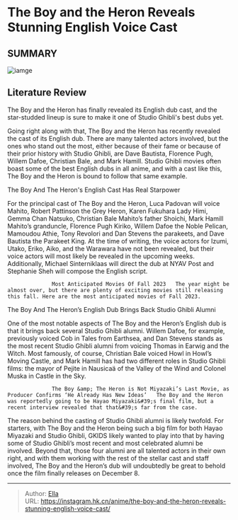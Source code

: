 # The Boy and the Heron Reveals Stunning English Voice Cast


## SUMMARY 

![iamge](https://static1.srcdn.com/wordpress/wp-content/uploads/2023/10/mv5bzje1mzjlnjytndi3zs00mzrkltlhmdytndu5ywu3yti3yzg0xkeyxkfqcgdeqxvymtuzmtg2odkz-_v1_.jpg)

## Literature Review

The Boy and the Heron has finally revealed its English dub cast, and the star-studded lineup is sure to make it one of Studio Ghibli&#39;s best dubs yet.





Going right along with that, The Boy and the Heron has recently revealed the cast of its English dub. There are many talented actors involved, but the ones who stand out the most, either because of their fame or because of their prior history with Studio Ghibli, are Dave Bautista, Florence Pugh, Willem Dafoe, Christian Bale, and Mark Hamill. Studio Ghibli movies often boast some of the best English dubs in all anime, and with a cast like this, The Boy and the Heron is bound to follow that same example.





 The Boy And The Heron&#39;s English Cast Has Real Starpower 
          

For the principal cast of The Boy and the Heron, Luca Padovan will voice Mahito, Robert Pattinson the Grey Heron, Karen Fukuhara Lady Himi, Gemma Chan Natsuko, Christian Bale Mahito’s father Shoichi, Mark Hamill Mahito’s granduncle, Florence Pugh Kiriko, Willem Dafoe the Noble Pelican, Mamoudou Athie, Tony Revolori and Dan Stevens the parakeets, and Dave Bautista the Parakeet King. At the time of writing, the voice actors for Izumi, Utako, Eriko, Aiko, and the Warawara have not been revealed, but their voice actors will most likely be revealed in the upcoming weeks. Additionally, Michael Sinterniklaas will direct the dub at NYAV Post and Stephanie Sheh will compose the English script.

                  Most Anticipated Movies Of Fall 2023   The year might be almost over, but there are plenty of exciting movies still releasing this fall. Here are the most anticipated movies of Fall 2023.   






 The Boy And The Heron’s English Dub Brings Back Studio Ghibli Alumni 
          

One of the most notable aspects of The Boy and the Heron’s English dub is that it brings back several Studio Ghibli alumni. Willem Dafoe, for example, previously voiced Cob in Tales from Earthsea, and Dan Stevens stands as the most recent Studio Ghibli alumni from voicing Thomas in Earwig and the Witch. Most famously, of course, Christian Bale voiced Howl in Howl’s Moving Castle, and Mark Hamill has had two different roles in Studio Ghibli films: the mayor of Pejite in Nausicaä of the Valley of the Wind and Colonel Muska in Castle in the Sky.

                  The Boy &amp; The Heron is Not Miyazaki’s Last Movie, as Producer Confirms ‘He Already Has New Ideas’   The Boy and the Heron was reportedly going to be Hayao Miyazaki&#39;s final film, but a recent interview revealed that that&#39;s far from the case.   




The reason behind the casting of Studio Ghibli alumni is likely twofold. For starters, with The Boy and the Heron being such a big film for both Hayao Miyazaki and Studio Ghibli, GKIDS likely wanted to play into that by having some of Studio Ghibli’s most recent and most celebrated alumni be involved. Beyond that, those four alumni are all talented actors in their own right, and with them working with the rest of the stellar cast and staff involved, The Boy and the Heron’s dub will undoubtedly be great to behold once the film finally releases on December 8.



---

> Author: [Ella](https://instagram.hk.cn/)  
> URL: https://instagram.hk.cn/anime/the-boy-and-the-heron-reveals-stunning-english-voice-cast/  


